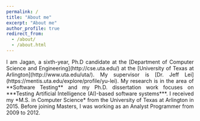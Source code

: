 ```yaml
---
permalink: /
title: "About me"
excerpt: "About me"
author_profile: true
redirect_from: 
  - /about/
  - /about.html
---
```



<p style='text-align: justify;'>
I am Jagan, a sixth-year, Ph.D candidate at the [Department of Computer Science and Engineering](http://cse.uta.edu/) at the [University of Texas at Arlington](http://www.uta.edu/uta/). My supervisor is [Dr. Jeff Lei](https://mentis.uta.edu/explore/profile/yu-lei). My research is in the area of **Software Testing** and my Ph.D. dissertation work focuses on ***Testing Artificial Intelligence (AI)-based software systems***. I received my *M.S. in Computer Science* from the University of Texas at Arlington in 2015. Before joining Masters, I was working as an Analyst Programmer from 2009 to 2012. </p>

